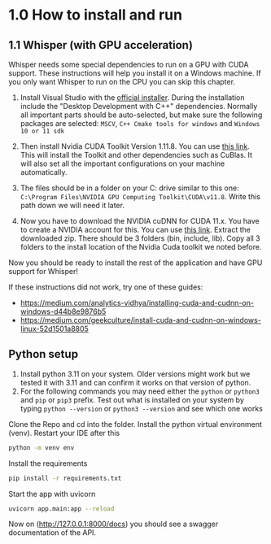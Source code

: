 # 1.0 How to install and run
## 1.1 Whisper (with GPU acceleration)
Whisper needs some special dependencies to run on a GPU with CUDA support. These
instructions will help you install it on a Windows machine. If you only want Whisper to run on the CPU you can skip this chapter. 

1) Install Visual Studio with the [official installer](https://visualstudio.microsoft.com/de/downloads/). During the installation include the "Desktop Development with C++" dependencies. Normally all important parts should be auto-selected, but make sure the following packages are selected: `MSCV`, `C++ Cmake tools for windows` and `Windows 10 or 11 sdk`
2) Then install Nvidia CUDA Toolkit Version 1.11.8. You can use [this link](https://developer.nvidia.com/cuda-11-8-0-download-archive).
This will install the Toolkit and other dependencies such as CuBlas. It will also set all the important configurations on your machine automatically.
3) The files should be in a folder on your C: drive similar to this one: ```C:\Program Files\NVIDIA GPU Computing Toolkit\CUDA\v11.8```.
Write this path down we will need it later.

4) Now you have to download the NVIDIA cuDNN for CUDA 11.x. You have to create a NVIDIA account
for this. You can use [this link](https://developer.nvidia.com/rdp/cudnn-download).
Extract the downloaded zip. There should be 3 folders (bin, include, lib). Copy all 3 folders to the install location of the Nvidia Cuda toolkit we noted before.

Now you should be ready to install the rest of the application and have GPU support for Whisper!

If these instructions did not work, try one of these guides:
- https://medium.com/analytics-vidhya/installing-cuda-and-cudnn-on-windows-d44b8e9876b5
- https://medium.com/geekculture/install-cuda-and-cudnn-on-windows-linux-52d1501a8805

## Python setup
1) Install python 3.11 on your system. Older versions might work but we tested it with 3.11 and can confirm it works on that version of python.
2) For the following commands you may need either the `python` or `python3` and 
`pip` or `pip3` prefix. Test out what is installed on your system by typing `python --version` or `python3 --version` and see which one works

Clone the Repo and cd into the folder.
Install the python virtual environment (venv). Restart your IDE after this
```bash
python -m venv env
```

Install the requirements
```bash
pip install -r requirements.txt
```

Start the app with uvicorn
```bash
uvicorn app.main:app --reload
```

Now on (http://127.0.0.1:8000/docs) you should see a swagger documentation of the API.